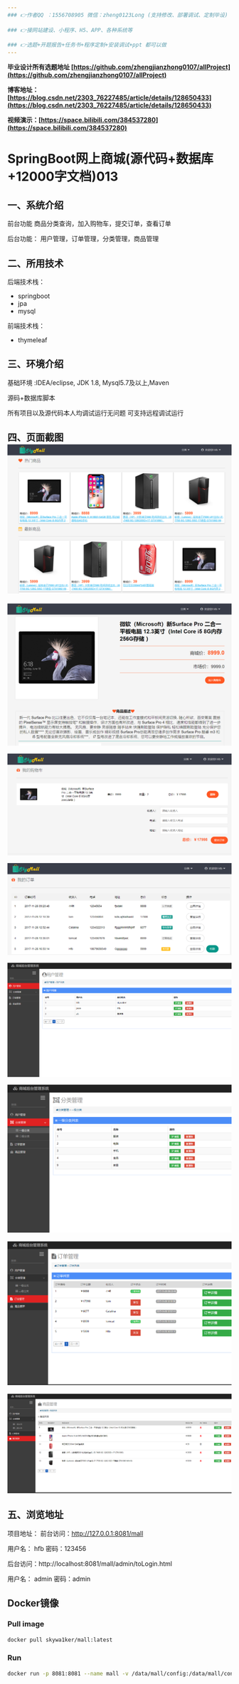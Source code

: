```yaml
---
### 👉作者QQ ：1556708905 微信：zheng0123Long (支持修改、部署调试、定制毕设)

### 👉接网站建设、小程序、H5、APP、各种系统等

### 👉选题+开题报告+任务书+程序定制+安装调试+ppt 都可以做
---
```


**毕业设计所有选题地址 [https://github.com/zhengjianzhong0107/allProject](https://github.com/zhengjianzhong0107/allProject)**

**博客地址：[https://blog.csdn.net/2303_76227485/article/details/128650433](https://blog.csdn.net/2303_76227485/article/details/128650433)**

**视频演示：[https://space.bilibili.com/384537280](https://space.bilibili.com/384537280)**

# SpringBoot网上商城(源代码+数据库+12000字文档)013

## 一、系统介绍

前台功能
商品分类查询，加入购物车，提交订单，查看订单

后台功能：
用户管理，订单管理，分类管理，商品管理

## 二、所用技术

后端技术栈：

- springboot
- jpa
- mysql

前端技术栈：

- thymeleaf

## 三、环境介绍

基础环境 :IDEA/eclipse, JDK 1.8, Mysql5.7及以上,Maven

源码+数据库脚本

所有项目以及源代码本人均调试运行无问题 可支持远程调试运行

## 四、页面截图![contents](./picture/picture1.png)

![contents](./picture/picture2.png)

![contents](./picture/picture3.png)

![contents](./picture/picture4.png)

![contents](./picture/picture5.png)

![contents](./picture/picture6.png)

![contents](./picture/picture7.png)

![contents](./picture/picture8.png)

## 五、浏览地址

项目地址：
前台访问：http://127.0.0.1:8081/mall

用户名： hfb   密码：123456

后台访问：http://localhost:8081/mall/admin/toLogin.html

用户名： admin   密码：admin

## Docker镜像

### Pull image

```bash
docker pull skywa1ker/mall:latest
```

### Run

```bash
docker run -p 8081:8081 --name mall -v /data/mall/config:/data/mall/config -v /data/mall/log:/data/mall/log --restart=always -d skywa1ker/mall:latest
```
